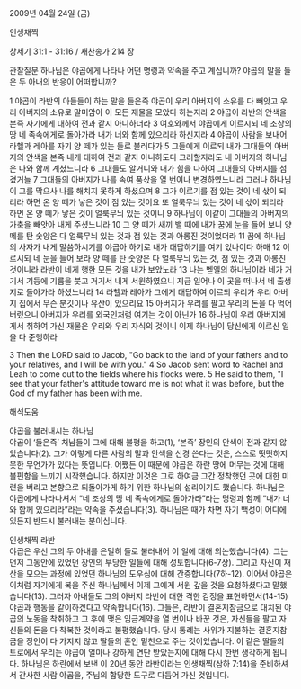2009년 04월 24일 (금)

인생채찍



창세기 31:1 - 31:16 / 새찬송가 214 장


관찰질문
하나님은 야곱에게 나타나 어떤 명령과 약속을 주고 계십니까? 
야곱의 말을 들은 두 아내의 반응이 어떠합니까?  

1 야곱이 라반의 아들들이 하는 말을 들은즉 야곱이 우리 아버지의 소유를 다 빼앗고 우리 아버지의 소유로 말미암아 이 모든 재물을 모았다 하는지라 2 야곱이 라반의 안색을 본즉 자기에게 대하여 전과 같지 아니하더라 3 여호와께서 야곱에게 이르시되 네 조상의 땅 네 족속에게로 돌아가라 내가 너와 함께 있으리라 하신지라 4 야곱이 사람을 보내어 라헬과 레아를 자기 양 떼가 있는 들로 불러다가 5 그들에게 이르되 내가 그대들의 아버지의 안색을 본즉 내게 대하여 전과 같지 아니하도다 그러할지라도 내 아버지의 하나님은 나와 함께 계셨느니라 6 그대들도 알거니와 내가 힘을 다하여 그대들의 아버지를 섬겼거늘  7 그대들의 아버지가 나를 속여 품삯을 열 번이나 변경하였느니라 그러나 하나님이 그를 막으사 나를 해치지 못하게 하셨으며 8 그가 이르기를 점 있는 것이 네 삯이 되리라 하면 온 양 떼가 낳은 것이 점 있는 것이요 또 얼룩무늬 있는 것이 네 삯이 되리라 하면 온 양 떼가 낳은 것이 얼룩무늬 있는 것이니 9 하나님이 이같이 그대들의 아버지의 가축을 빼앗아 내게 주셨느니라 10 그 양 떼가 새끼 밸 때에 내가 꿈에 눈을 들어 보니 양 떼를 탄 숫양은 다 얼룩무늬 있는 것과 점 있는 것과 아롱진 것이었더라  11 꿈에 하나님의 사자가 내게 말씀하시기를 야곱아 하기로 내가 대답하기를 여기 있나이다 하매 12 이르시되 네 눈을 들어 보라 양 떼를 탄 숫양은 다 얼룩무늬 있는 것, 점 있는 것과 아롱진 것이니라 라반이 네게 행한 모든 것을 내가 보았노라 13 나는 벧엘의 하나님이라 네가 거기서 기둥에 기름을 붓고 거기서 내게 서원하였으니 지금 일어나 이 곳을 떠나서 네 출생지로 돌아가라 하셨느니라  14 라헬과 레아가 그에게 대답하여 이르되 우리가 우리 아버지 집에서 무슨 분깃이나 유산이 있으리요 15 아버지가 우리를 팔고 우리의 돈을 다 먹어버렸으니 아버지가 우리를 외국인처럼 여기는 것이 아닌가 16 하나님이 우리 아버지에게서 취하여 가신 재물은 우리와 우리 자식의 것이니 이제 하나님이 당신에게 이르신 일을 다 준행하라    

3 Then the LORD said to Jacob, "Go back to the land of your fathers and to your relatives, and I will be with you." 4 So Jacob sent word to Rachel and Leah to come out to the fields where his flocks were. 5 He said to them, "I see that your father's attitude toward me is not what it was before, but the God of my father has been with me.

해석도움





야곱을 불러내시는 하나님  
야곱이 ‘들은즉’ 처남들이 그에 대해 불평을 하고(1), ‘본즉’ 장인의 안색이 전과 같지 않았습니다(2). 그가 이렇게 다른 사람의 말과 안색을 신경 쓴다는 것은, 스스로 떳떳하지 못한 무언가가 있다는 뜻입니다. 어쨌든 이 때문에 야곱은 하란 땅에 머무는 것에 대해 불편함을 느끼기 시작했습니다. 하지만 이것은 그로 하여금 그간 정착했던 곳에 대한 미련을 버리고 본향으로 되돌아가게 하기 위한 하나님의 섭리이기도 했습니다. 하나님은 야곱에게 나타나셔서 “네 조상의 땅 네 족속에게로 돌아가라”라는 명령과 함께 “내가 너와 함께 있으리라”라는 약속을 주셨습니다(3). 하나님은 때가 차면 자기 백성이 어디에 있든지 반드시 불러내는 분이십니다.          

인생채찍 라반  
야곱은 우선 그의 두 아내를 은밀히 들로 불러내어 이 일에 대해 의논했습니다(4). 그는 먼저 그동안에 있었던 장인의 부당한 일들에 대해 성토합니다(6-7상). 그리고 자신이 재산을 모으는 과정에 있었던 하나님의 도우심에 대해 간증합니다(7하-12). 이어서 야곱은 이처럼 자기에게 복을 주신 하나님께서 이제 그에게 서원 갚을 것을 요청하셨다고 말했습니다(13). 그러자 아내들도 그의 아버지 라반에 대한 격한 감정을 표현하면서(14-15) 야곱과 행동을 같이하겠다고 약속합니다(16). 그들은, 라반이 결혼지참금으로 대치된 야곱의 노동을 착취하고 그 후에 맺은 임금계약을 열 번이나 바꾼 것은, 자신들을 팔고 자신들의 돈을 다 착복한 것이라고 불평했습니다. 당시 통례는 사위가 지불하는 결혼지참금을 장인이 다 가지지 않고 딸들의 혼인 밑천으로 주는 것이었습니다. 이 같은 딸들의 토로에서 우리는 야곱이 얼마나 강하게 연단 받았는지에 대해 다시 한번 생각하게 됩니다. 하나님은 하란에서 보낸 이 20년 동안 라반이라는 인생채찍(삼하 7:14)을 준비하셔서 간사한 사람 야곱을, 주님의 합당한 도구로 다듬어 가신 것입니다.